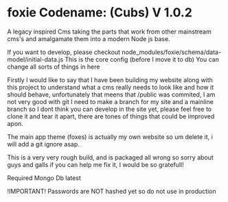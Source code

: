# foxie Codename: (Cubs) V 1.0.2
A legacy inspired Cms taking the parts that work from other mainstream cms's and amalgamate them into a modern Node js base.


If you want to develop, please checkout
node_modules/foxie/schema/data-model/initial-data.js
This is the core config (before I move it to db)
You can change all sorts of things in here

Firstly I would like to say that I have been building my website along with this project to understand what a cms really needs to look like and how it should behave, unfortunately that meens that /public was commited, I am not very good with git I need to make a branch for my site and a mainline branch so I dont think you can develop in the site yet, please feel free to clone it and tear it apart, there are tones of things that could be improved apon. 

The main app theme (foxes) is actually my own website so um delete it, i will add a git ignore asap.

This is a very very rough build, and is packaged all wrong so sorry about guys and galls if you can help me fix it, I would be so gratefull!

Required
Mongo Db latest

!IMPORTANT!
Passwords are NOT hashed yet so do not use in production

